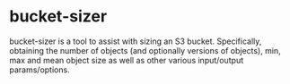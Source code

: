 bucket-sizer
=========

bucket-sizer is a tool to assist with sizing an S3 bucket.  Specifically, obtaining the number of objects (and optionally versions of objects), min, max and mean object size as well as other various input/output params/options.
